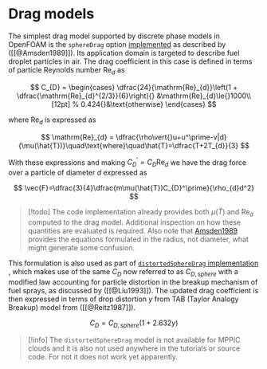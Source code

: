 
# Drag models

The simplest drag model supported by discrete phase models in OpenFOAM is the `sphereDrag` option [implemented](https://github.com/OpenFOAM/OpenFOAM-11/blob/master/src/lagrangian/parcel/submodels/Momentum/ParticleForces/Drag/SphereDrag/SphereDragForce.C) as described by ([[@Amsden1989]]). Its application domain is targeted to describe fuel droplet particles in air. The drag coefficient in this case is defined in terms of particle Reynolds number $\mathrm{Re}_{d}$ as

$$
C_{D} = \begin{cases}
\dfrac{24}{\mathrm{Re}_{d}}\left(1 + \dfrac{\mathrm{Re}_{d}^{2/3}}{6}\right){} &\mathrm{Re}_{d}\le{}1000\\[12pt]
%
0.424{}&\text{otherwise}
\end{cases}
$$

where $\mathrm{Re}_{d}$ is expressed as

$$
\mathrm{Re}_{d} = \dfrac{\rho\vert{}u+u^\prime-v|d}{\mu(\hat{T})}\quad\text{where}\quad\hat{T}=\dfrac{T+2T_{d}}{3}
$$

With these expressions and making $C_{D}^\prime=C_{D}\mathrm{Re}_{d}$ we have the drag force over a particle of diameter $d$ expressed as

$$
\vec{F}=\dfrac{3}{4}\dfrac{m\mu(\hat{T})C_{D}^\prime}{\rho_{d}d^2}
$$

> [!todo] The code implementation already provides both $\mu(\hat{T})$ and $\mathrm{Re}_{d}$ computed to the drag model. Additional inspection on how these quantities are evaluated is required. Also note that [Amsden1989](@cite) provides the equations formulated in the radius, not diameter, what might generate some confusion.

This formulation is also used as part of [`distortedSphereDrag` implementation](https://github.com/OpenFOAM/OpenFOAM-11/blob/master/src/lagrangian/parcel/submodels/Momentum/ParticleForces/Drag/DistortedSphereDrag/DistortedSphereDragForce.C) , which makes use of the same $C_{D}$ now referred to as $C_{D,sphere}$ with a modified law accounting for particle distortion in the breakup mechanism of fuel sprays, as discussed by ([[@Liu1993]]). The updated drag coefficient is then expressed in terms of drop distortion $y$ from TAB (Taylor Analogy Breakup) model from ([[@Reitz1987]]).

$$
C_{D} = C_{D,sphere}(1+2.632y)
$$

> [!info] The `distortedSphereDrag` model is not available for MPPIC clouds and it is also not used anywhere in the tutorials or source code. For not it does not work yet apparently.







